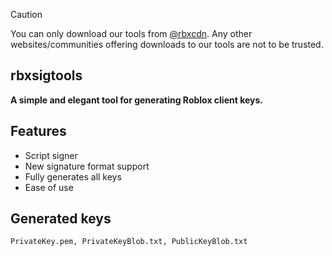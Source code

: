 > [!CAUTION]
> You can only download our tools from [@rbxcdn](https://github.com/rbxcdn). Any other websites/communities offering downloads to our tools are not to be trusted.
## rbxsigtools
**A simple and elegant tool for generating Roblox client keys.**

## Features
- Script signer
- New signature format support
- Fully generates all keys
- Ease of use

## Generated keys
```PrivateKey.pem, PrivateKeyBlob.txt, PublicKeyBlob.txt```

